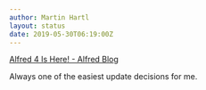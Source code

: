 ```yaml
---
author: Martin Hartl
layout: status
date: 2019-05-30T06:19:00Z
---
```

[Alfred 4 Is Here! - Alfred Blog](https://www.alfredapp.com/blog/announcements/alfred-4-is-here/)
 
Always one of the easiest update decisions for me.